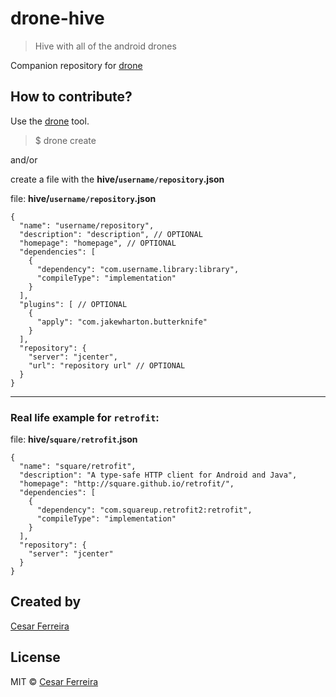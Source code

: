 # drone-hive
> Hive with all of the android drones

Companion repository for [drone](https://github.com/cesarferreira/drone)

## How to contribute?
Use the [drone](https://github.com/cesarferreira/drone) tool.

> $ drone create

and/or

create a file with the **hive/`username/repository`.json**

file: **hive/`username/repository`.json**
```
{
  "name": "username/repository",
  "description": "description", // OPTIONAL
  "homepage": "homepage", // OPTIONAL
  "dependencies": [
    {
      "dependency": "com.username.library:library",
      "compileType": "implementation"
    }
  ],
  "plugins": [ // OPTIONAL
    {
      "apply": "com.jakewharton.butterknife"
    }
  ],
  "repository": {
    "server": "jcenter",
    "url": "repository url" // OPTIONAL
  }
}
```

------------

### Real life example for `retrofit`:

file: **hive/`square/retrofit`.json**
```
{
  "name": "square/retrofit",
  "description": "A type-safe HTTP client for Android and Java",
  "homepage": "http://square.github.io/retrofit/",
  "dependencies": [
    {
      "dependency": "com.squareup.retrofit2:retrofit",
      "compileType": "implementation"
    }
  ],
  "repository": {
    "server": "jcenter"
  }
}
```

## Created by
[Cesar Ferreira](https://cesarferreira.com)

## License
MIT © [Cesar Ferreira](http://cesarferreira.com)
